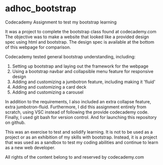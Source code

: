 # adhoc_bootstrap
Codecademy Assignment to test my bootstrap learning

It was a project to complete the bootstrap class found at codecademy.com
The objective was to make a website that looked like a provided design spec using html and bootstrap. 
The design spec is available at the bottom of this webpage for comparison. 

Codecademy tested general bootstrap understanding, including:
1. Setting up bootstrap and laying out the framework for the webpage
2. Using a bootstrap navbar and collapsible menu feature for responsive design
3. Adding and customizing a jumbotron feature, including making it 'fluid'
4. Adding and customizing a card deck
5. Adding and customizing a carousel

In addition to the requirements, I also included an extra collapse feature, extra jumbotron-fluid. 
Furthermore, I did this assignment entirely from scratch, using VSC instead of following the provide codecademy code. 
Finally, I used git bash for version control. And for launching this repository on github. 

This was an exercise to test and solidify learning. It is not to be used as a project or as an exhibition of my skills with bootstrap. Instead, it is a project that was used as a sandbox to test my coding abilities and continue to learn as a new web developer. 

All rights of the content belong to and reserved by codecademy.com

